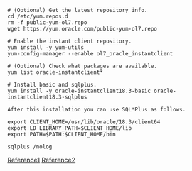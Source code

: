 ```
# (Optional) Get the latest repository info.
cd /etc/yum.repos.d
rm -f public-yum-ol7.repo
wget https://yum.oracle.com/public-yum-ol7.repo

# Enable the instant client repository.
yum install -y yum-utils
yum-config-manager --enable ol7_oracle_instantclient

# (Optional) Check what packages are available.
yum list oracle-instantclient*

# Install basic and sqlplus.
yum install -y oracle-instantclient18.3-basic oracle-instantclient18.3-sqlplus
```


```
After this installation you can use SQL*Plus as follows.

export CLIENT_HOME=/usr/lib/oracle/18.3/client64
export LD_LIBRARY_PATH=$CLIENT_HOME/lib
export PATH=$PATH:$CLIENT_HOME/bin

sqlplus /nolog
```

[Reference1](https://oracle-base.com/articles/misc/oracle-instant-client-installation#yum)
[Reference2](https://docs.oracle.com/en/database/oracle/oracle-database/21/lacli/install-instant-client-using-rpm.html#GUID-2E81E2AE-E94C-413F-99B2-AE9A3949F05D)
